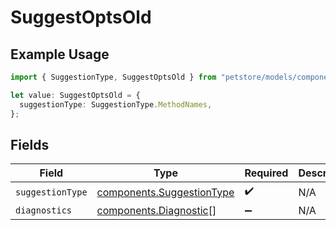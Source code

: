 # SuggestOptsOld

## Example Usage

```typescript
import { SuggestionType, SuggestOptsOld } from "petstore/models/components";

let value: SuggestOptsOld = {
  suggestionType: SuggestionType.MethodNames,
};
```

## Fields

| Field                                                                  | Type                                                                   | Required                                                               | Description                                                            |
| ---------------------------------------------------------------------- | ---------------------------------------------------------------------- | ---------------------------------------------------------------------- | ---------------------------------------------------------------------- |
| `suggestionType`                                                       | [components.SuggestionType](../../models/components/suggestiontype.md) | :heavy_check_mark:                                                     | N/A                                                                    |
| `diagnostics`                                                          | [components.Diagnostic](../../models/components/diagnostic.md)[]       | :heavy_minus_sign:                                                     | N/A                                                                    |